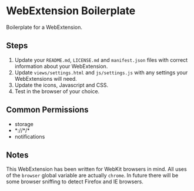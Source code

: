 # WebExtension Boilerplate

Boilerplate for a WebExtension.

## Steps

1. Update your `README.md`, `LICENSE.md` and `manifest.json` files with correct information about your WebExtension.
2. Update `views/settings.html` and `js/settings.js` with any settings your WebExtensions will need.
3. Update the icons, Javascript and CSS.
4. Test in the browser of your choice.

## Common Permissions

* storage
* *://&#42;/&#42;
* notifications

## Notes

This WebExtension has been written for WebKit browsers in mind. All uses of the `browser` global variable are actually `chrome`. 
In future there will be some browser sniffing to detect Firefox and IE browsers.